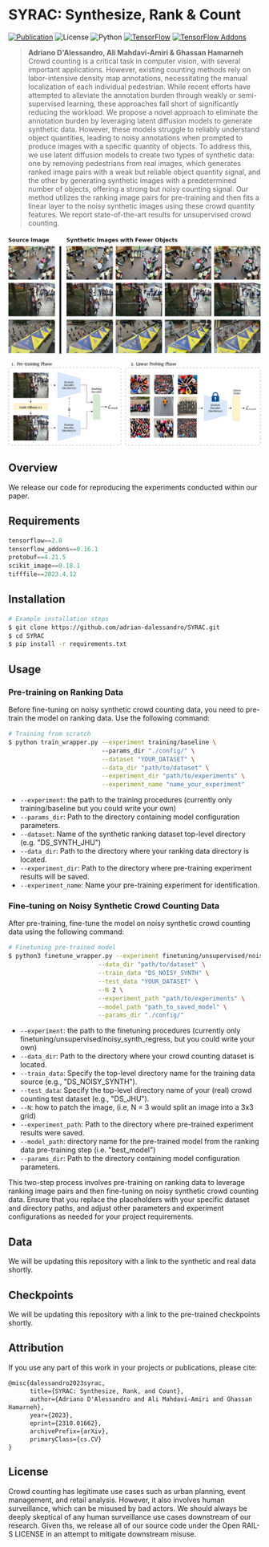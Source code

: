 # SYRAC: Synthesize, Rank & Count

[![Publication](https://img.shields.io/badge/arXiv-2310.01662-red.svg)](https://arxiv.org/abs/2310.01662)
![License](https://img.shields.io/badge/License-AI_Pubs_Open_RAIL_S-blue.svg)
![Python](https://img.shields.io/badge/Python-3.8-blue.svg)
[![TensorFlow](https://img.shields.io/badge/TensorFlow-2.8-orange.svg)](https://github.com/tensorflow/tensorflow/releases/tag/v2.8.0)
[![TensorFlow Addons](https://img.shields.io/badge/TensorFlow_Addons-0.16.1-orange.svg)](https://www.tensorflow.org/addons/overview)

> **Adriano D'Alessandro, Ali Mahdavi-Amiri \& Ghassan Hamarneh**  
>  Crowd counting is a critical task in computer vision, with several important applications. However, existing counting methods rely on labor-intensive density map annotations, necessitating the manual localization of each individual pedestrian. While recent efforts have attempted to alleviate the annotation burden through weakly or semi-supervised learning, these approaches fall short of significantly reducing the workload. We propose a novel approach to eliminate the annotation burden by leveraging latent diffusion models to generate synthetic data. However, these models struggle to reliably understand object quantities, leading to noisy annotations when prompted to produce images with a specific quantity of objects. To address this, we use latent diffusion models to create two types of synthetic data: one by removing pedestrians from real images, which generates ranked image pairs with a weak but reliable object quantity signal, and the other by generating synthetic images with a predetermined number of objects, offering a strong but noisy counting signal. Our method utilizes the ranking image pairs for pre-training and then fits a linear layer to the noisy synthetic images using these crowd quantity features. We report state-of-the-art results for unsupervised crowd counting. 

![Synthetic Images Header](figures/synthetic_images.png)

  
![Methology Header](figures/methodology.png)

## Overview
We release our code for reproducing the experiments conducted within our paper.

## Requirements
```python
tensorflow==2.8
tensorflow_addons==0.16.1
protobuf==4.21.5
scikit_image==0.18.1
tifffile==2023.4.12
```
## Installation

```bash
# Example installation steps
$ git clone https://github.com/adrian-dalessandro/SYRAC.git
$ cd SYRAC
$ pip install -r requirements.txt
```

## Usage
### Pre-training on Ranking Data
Before fine-tuning on noisy synthetic crowd counting data, you need to pre-train the model on ranking data. Use the following command:

```bash
# Training from scratch
$ python train_wrapper.py --experiment training/baseline \ 
                          --params_dir "./config/" \
                          --dataset "YOUR_DATASET" \
                          --data_dir "path/to/dataset" \
                          --experiment_dir "path/to/experiments" \
                          --experiment_name "name_your_experiment"
```
- `--experiment`: the path to the training procedures (currently only training/baseline but you could write your own)
- `--params_dir`: Path to the directory containing model configuration parameters.
- `--dataset`: Name of the synthetic ranking dataset top-level directory (e.g. "DS_SYNTH_JHU")
- `--data_dir`: Path to the directory where your ranking data directory is located.
- `--experiment_dir`: Path to the directory where pre-training experiment results will be saved.
- `--experiment_name`: Name your pre-training experiment for identification.


### Fine-tuning on Noisy Synthetic Crowd Counting Data
After pre-training, fine-tune the model on noisy synthetic crowd counting data using the following command:
```bash
# Finetuning pre-trained model
$ python3 finetune_wrapper.py --experiment finetuning/unsupervised/noisy_synth_regress \
                         --data_dir "path/to/dataset" \
                         --train_data "DS_NOISY_SYNTH" \
                         --test_data "YOUR_DATASET" \
                         --N 2 \
                         --experiment_path "path/to/experiments" \
                         --model_path "path_to_saved_model" \
                         --params_dir "./config/"
```

- `--experiment`: the path to the finetuning procedures (currently only finetuning/unsupervised/noisy_synth_regress, but you could write your own)
- `--data_dir`: Path to the directory where your crowd counting dataset is located.
- `--train_data`: Specify the top-level directory name for the training data source (e.g., "DS_NOISY_SYNTH").
- `--test_data`: Specify the top-level directory name of your (real) crowd counting test dataset (e.g., "DS_JHU").
- `--N`: how to patch the image, (i.e, N = 3 would split an image into a 3x3 grid)
- `--experiment_path`: Path to the directory where pre-trained experiment results were saved.
- `--model_path`: directory name for the pre-trained model from the ranking data pre-training step (i.e. "best_model")
- `--params_dir`: Path to the directory containing model configuration parameters.

This two-step process involves pre-training on ranking data to leverage ranking image pairs and then fine-tuning on noisy synthetic crowd counting data. Ensure that you replace the placeholders with your specific dataset and directory paths, and adjust other parameters and experiment configurations as needed for your project requirements.

## Data

We will be updating this repository with a link to the synthetic and real data shortly.

## Checkpoints

We will be updating this repository with a link to the pre-trained checkpoints shortly.

## Attribution

If you use any part of this work in your projects or publications, please cite:

```
@misc{dalessandro2023syrac,
      title={SYRAC: Synthesize, Rank, and Count}, 
      author={Adriano D'Alessandro and Ali Mahdavi-Amiri and Ghassan Hamarneh},
      year={2023},
      eprint={2310.01662},
      archivePrefix={arXiv},
      primaryClass={cs.CV}
}
```
## License

Crowd counting has legitimate use cases such as urban planning, event management, and retail analysis. However, it also involves human surveillance, which can be misused by bad actors. We should always be deeply skeptical of any human surveillance use cases downstream of our research. Given ths, we release all of our source code under the Open RAIL-S LICENSE in an attempt to mitigate downstream misuse.
